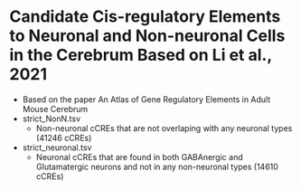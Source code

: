 # Candidate Cis-regulatory Elements to Neuronal and Non-neuronal Cells in the Cerebrum Based on Li et al., 2021 #
* Based on the paper An Atlas of Gene Regulatory Elements in Adult Mouse Cerebrum
* strict_NonN.tsv
	* Non-neuronal cCREs that are not overlaping with any neuronal types (41246 cCREs)
* strict_neuronal.tsv
	* Neuronal cCREs that are found in both GABAnergic and Glutamatergic neurons and not in any non-neuronal types (14610 cCREs)
